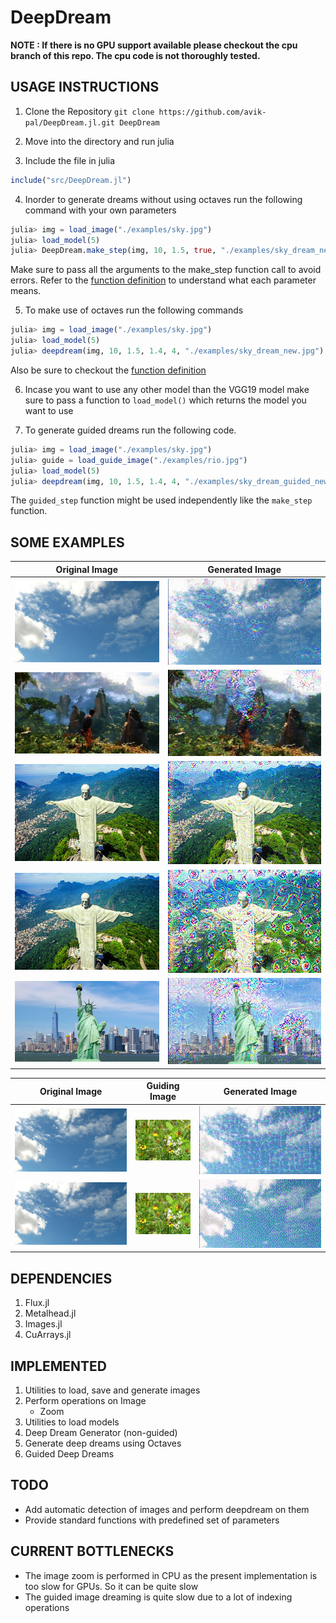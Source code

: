 # DeepDream

**NOTE : If there is no GPU support available please checkout the cpu
branch of this repo. The cpu code is not thoroughly tested.**

## USAGE INSTRUCTIONS

1. Clone the Repository
`git clone https://github.com/avik-pal/DeepDream.jl.git DeepDream`

2. Move into the directory and run julia

3. Include the file in julia
```julia
include("src/DeepDream.jl")
```

4. Inorder to generate dreams without using octaves run the following
   command with your own parameters
```julia
julia> img = load_image("./examples/sky.jpg")
julia> load_model(5)
julia> DeepDream.make_step(img, 10, 1.5, true, "./examples/sky_dream_new.jpg")
```
Make sure to pass all the arguments to the make_step function call to
avoid errors. Refer to the [function definition](https://github.com/avik-pal/DeepDream.jl/blob/11ef038ec6333114e521c6d6b422a4831c6bb0c8/src/dream.jl#L5) to understand what each parameter means.

5. To make use of octaves run the following commands
```julia
julia> img = load_image("./examples/sky.jpg")
julia> load_model(5)
julia> deepdream(img, 10, 1.5, 1.4, 4, "./examples/sky_dream_new.jpg")
```
Also be sure to checkout the [function definition](https://github.com/avik-pal/DeepDream.jl/blob/11ef038ec6333114e521c6d6b422a4831c6bb0c8/src/dream.jl#L27)

6. Incase you want to use any other model than the VGG19 model make sure
   to pass a function to `load_model()` which returns the model you want
   to use

7. To generate guided dreams run the following code.
```julia
julia> img = load_image("./examples/sky.jpg")
julia> guide = load_guide_image("./examples/rio.jpg")
julia> load_model(5)
julia> deepdream(img, 10, 1.5, 1.4, 4, "./examples/sky_dream_guided_new.jpg", guided = true)
```
The `guided_step` function might be used independently like the
`make_step` function.

## SOME EXAMPLES
|Original Image|Generated Image|
|:---:|:---:|
|![Sky](./examples/sky.jpg)|![Deepdream on Sky](./examples/sky_dream.jpg)|
|![Game](./examples/game.jpg)|![Deepdream on Game](./examples/game_dream.jpg)|
|![Rio](./examples/rio.jpg)|![Deepdream on Rio](./examples/rio_dream.jpg)|
|![Rio](./examples/rio.jpg)|![Deepdream on Rio](./examples/rio_dream_2.jpg)|
|![Statue of Liberty](./examples/liberty.jpg)|![Deepdream on Statue of Liberty](./examples/liberty_dream.jpg)|

|Original Image|Guiding Image|Generated Image|
|:---:|:---:|:---:|
|![Sky](./examples/sky.jpg)|![Flowers](./examples/flowers.jpg)|![Sky Dream guided by Flower](./examples/sky_guided_flower.jpg)|
|![Sky](./examples/sky.jpg)|![Flowers](./examples/flowers.jpg)|![Sky Dream guided by Flower](./examples/sky_guided_flower_2.jpg)|

## DEPENDENCIES

1. Flux.jl
2. Metalhead.jl
3. Images.jl
4. CuArrays.jl

## IMPLEMENTED

1. Utilities to load, save and generate images
2. Perform operations on Image
    * Zoom
3. Utilities to load models
4. Deep Dream Generator (non-guided)
5. Generate deep dreams using Octaves
6. Guided Deep Dreams

## TODO

* Add automatic detection of images and perform deepdream on them
* Provide standard functions with predefined set of parameters

## CURRENT BOTTLENECKS

* The image zoom is performed in CPU as the present implementation is
    too slow for GPUs. So it can be quite slow
* The guided image dreaming is quite slow due to a lot of indexing
    operations
